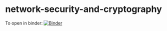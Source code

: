 # network-security-and-cryptography

To open in binder:
[![Binder](https://mybinder.org/badge_logo.svg)](https://mybinder.org/v2/gh/gverticale/network-security-and-cryptography/master)